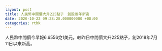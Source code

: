 ```yaml
---
layout: post
title: 人民幣中間價大升225點子　創逾兩年新高
date: 2020-10-22 09:28:28.000000000 +08:00
categories: rthk
---
```


人民幣中間價今早報6.6556兌1美元，較昨日中間價大升225點子，創2018年7月11日以來新高。
